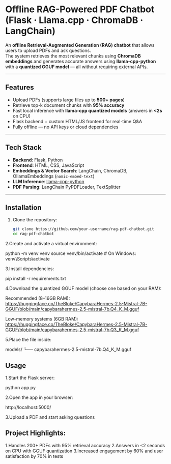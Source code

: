 
# Offline RAG-Powered PDF Chatbot (Flask · Llama.cpp · ChromaDB · LangChain)

An **offline Retrieval-Augmented Generation (RAG) chatbot** that allows users to upload PDFs and ask questions.  
The system retrieves the most relevant chunks using **ChromaDB embeddings** and generates accurate answers using **llama-cpp-python** with a **quantized GGUF model** — all without requiring external APIs.

---

##  Features
-  Upload PDFs (supports large files up to **500+ pages**)
-  Retrieve top-k document chunks with **95% accuracy**
-  Fast local inference with **llama-cpp quantized models** (answers in **<2s** on CPU)
-  Flask backend + custom HTML/JS frontend for real-time Q&A
-  Fully offline — no API keys or cloud dependencies

---

##  Tech Stack
- **Backend**: Flask, Python  
- **Frontend**: HTML, CSS, JavaScript  
- **Embeddings & Vector Search**: LangChain, ChromaDB, OllamaEmbeddings (`nomic-embed-text`)  
- **LLM Inference**: [llama-cpp-python](https://github.com/abetlen/llama-cpp-python)  
- **PDF Parsing**: LangChain PyPDFLoader, TextSplitter  

---

##  Installation
1. Clone the repository:
   ```bash
   git clone https://github.com/your-username/rag-pdf-chatbot.git
   cd rag-pdf-chatbot

2.Create and activate a virtual environment:

python -m venv venv
source venv/bin/activate   # On Windows: venv\Scripts\activate

3.Install dependencies:

pip install -r requirements.txt


4.Download the quantized GGUF model (choose one based on your RAM):

Recommended (8–16GB RAM): https://huggingface.co/TheBloke/CapybaraHermes-2.5-Mistral-7B-GGUF/blob/main/capybarahermes-2.5-mistral-7b.Q4_K_M.gguf

Low-memory systems (6GB RAM): https://huggingface.co/TheBloke/CapybaraHermes-2.5-Mistral-7B-GGUF/blob/main/capybarahermes-2.5-mistral-7b.Q3_K_M.gguf

5.Place the file inside:

models/
  └── capybarahermes-2.5-mistral-7b.Q4_K_M.gguf

## Usage

1.Start the Flask server:

python app.py


2.Open the app in your browser:

http://localhost:5000/


3.Upload a PDF and start asking questions 



## Project Highlights: 

1.Handles 200+ PDFs with 95% retrieval accuracy
2.Answers in <2 seconds on CPU with GGUF quantization
3.Increased engagement by 60% and user satisfaction by 70% in tests
